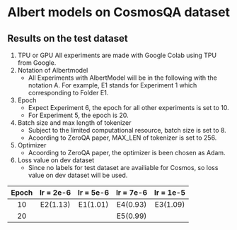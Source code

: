 # Albert models on CosmosQA dataset

## Results on the test dataset 
1. TPU or GPU
    All experiments are made with Google Colab using TPU from Google.
2. Notation of Albertmodel
    - All Experiments with AlbertModel will be in the following with the notation A. For example, E1 stands for Experiment 1 which corresponding to Folder E1.
4. Epoch
    - Expect Experiment 6, the epoch for all other experiments is set to 10. 
    - For Experiment 5, the epoch is 20.
5. Batch size and max length of tokenizer
    - Subject to the limited computational resource, batch size is set to 8.
    - Acoording to ZeroQA paper, MAX_LEN of tokenizer is set to 256.
5. Optimizer
    - Acoording to ZeroQA paper, the optimizer is been chosen as Adam.
5. Loss value on dev dataset
    - Since no labels for test dataset are availiable for Cosmos, so loss value on dev dataset will be used.

| Epoch | lr = 2e-6 | lr = 5e-6 | lr = 7e-6 | lr = 1e-5 |  
| :---: | :----: | :---: | :---: | :---: |
| 10    | E2(1.13)| E1(1.01)|E4(0.93)|E3(1.09)|
| 20    ||| E5(0.99)||



